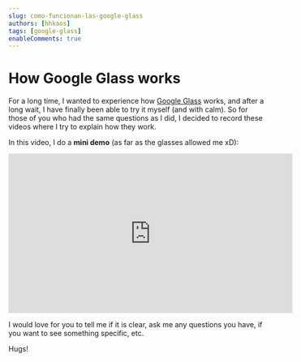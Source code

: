 ```yaml
---
slug: como-funcionan-las-google-glass
authors: [hhkaos]
tags: [google-glass]
enableComments: true 
---
```


# How Google Glass works

For a long time, I wanted to experience how [Google Glass](http://www.google.es/glass/start/) works, and after a long wait, I have finally been able to try it myself (and with calm). So for those of you who had the same questions as I did, I decided to record these videos where I try to explain how they work.

<!-- In this first video, I explain a bit about **how the interface works**: -->

In this video, I do a **mini demo** (as far as the glasses allowed me xD):

<iframe width="560" height="315" src="https://www.youtube.com/embed/TVvgNtIxdNo" title="YouTube video player" frameborder="0" allow="accelerometer; autoplay; clipboard-write; encrypted-media; gyroscope; picture-in-picture; web-share" allowfullscreen></iframe>

I would love for you to tell me if it is clear, ask me any questions you have, if you want to see something specific, etc.

Hugs!
